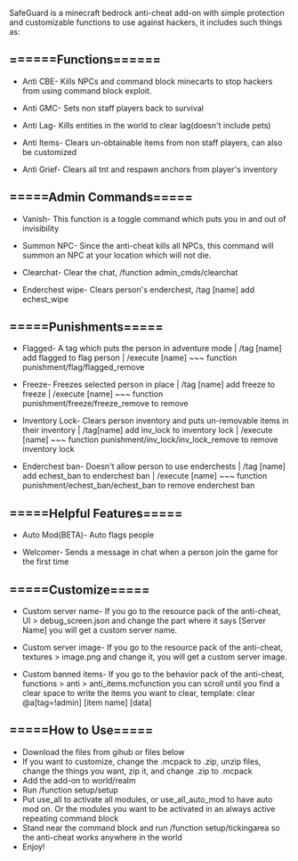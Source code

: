 SafeGuard is a minecraft bedrock anti-cheat add-on with simple protection and customizable functions to use against hackers, it includes such things as:

## ======Functions======

- Anti CBE- Kills NPCs and command block minecarts to stop hackers from using command block exploit.



- Anti GMC- Sets non staff players back to survival



- Anti Lag- Kills entities in the world to clear lag(doesn't include pets)



- Anti Items- Clears un-obtainable items from non staff players, can also be customized



- Anti Grief- Clears all tnt and respawn anchors from player's inventory



## =====Admin Commands=====

- Vanish- This function is a toggle command which puts you in and out of invisibility

- Summon NPC- Since the anti-cheat kills all NPCs, this command will summon an NPC at your location which will not die.

- Clearchat- Clear the chat, /function admin_cmds/clearchat

- Enderchest wipe- Clears person's enderchest, /tag [name] add echest_wipe

## =====Punishments=====

- Flagged- A tag which puts the person in adventure mode | /tag [name] add flagged to flag person | /execute [name] ~~~ function punishment/flag/flagged_remove



- Freeze- Freezes selected person in place | /tag [name] add freeze to freeze | /execute [name] ~~~ function punishment/freeze/freeze_remove to remove



- Inventory Lock- Clears person inventory and puts un-removable items in their inventory | /tag[name] add inv_lock to inventory lock | /execute [name] ~~~ function punishment/inv_lock/inv_lock_remove to remove inventory lock

- Enderchest ban- Doesn't allow person to use enderchests | /tag [name] add echest_ban to enderchest ban | /execute [name] ~~~ function punishment/echest_ban/echest_ban to remove enderchest ban 

## =====Helpful Features=====

- Auto Mod(BETA)- Auto flags people

- Welcomer- Sends a message in chat when a person join the game for the first time



## =====Customize=====

- Custom server name- If you go to the resource pack of the anti-cheat, UI > debug_screen.json  and change the part where it says [Server Name] you will get a custom server name.

- Custom server image- If you go to the resource pack of the anti-cheat, textures > image.png and change it, you will get a custom server image.



- Custom banned items- If you go to the behavior pack of the anti-cheat, functions > anti > anti_items.mcfunction  you can scroll until you find a clear space to write the items you want to clear, template: clear @a[tag=!admin] [item name] [data]

## =====How to Use=====

- Download the files from gihub or files below
- If you want to customize, change the .mcpack to .zip, unzip files, change the things you want, zip it, and change .zip to .mcpack
- Add the add-on to world/realm
- Run /function setup/setup
- Put use_all to activate all modules, or use_all_auto_mod to have auto mod on. Or the modules you want to be activated in an always active repeating command block
- Stand near the command block and run /function setup/tickingarea so the anti-cheat works anywhere in the world
- Enjoy!
